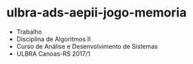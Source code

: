 # ulbra-ads-aepii-jogo-memoria

- Trabalho
- Disciplina de Algoritmos II
- Curso de Análise e Desenvolvimento de Sistemas
- ULBRA Canoas-RS 2017/1
